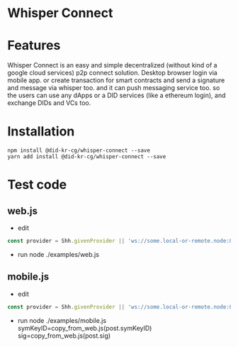 # Whisper Connect

# Features
Whisper Connect is an easy and simple decentralized (without kind of a google cloud services) p2p connect solution. Desktop browser login via mobile app. or create transaction for smart contracts and send a signature and message via whisper too. and it can push messaging service too. so the users can use any dApps or a DID services (like a ethereum login), and exchange DIDs and VCs too.

# Installation
```
npm install @did-kr-cg/whisper-connect --save
yarn add install @did-kr-cg/whisper-connect --save
```

# Test code
## web.js
  - edit
```javascript
const provider = Shh.givenProvider || 'ws://some.local-or-remote.node:8546'; // TODO: change url
```
  - run
node ./examples/web.js


## mobile.js
  - edit
```javascript
const provider = Shh.givenProvider || 'ws://some.local-or-remote.node:8546'; // TODO: change url
```
  - run
node ./examples/mobile.js symKeyID=copy_from_web.js(post.symKeyID) sig=copy_from_web.js(post.sig)